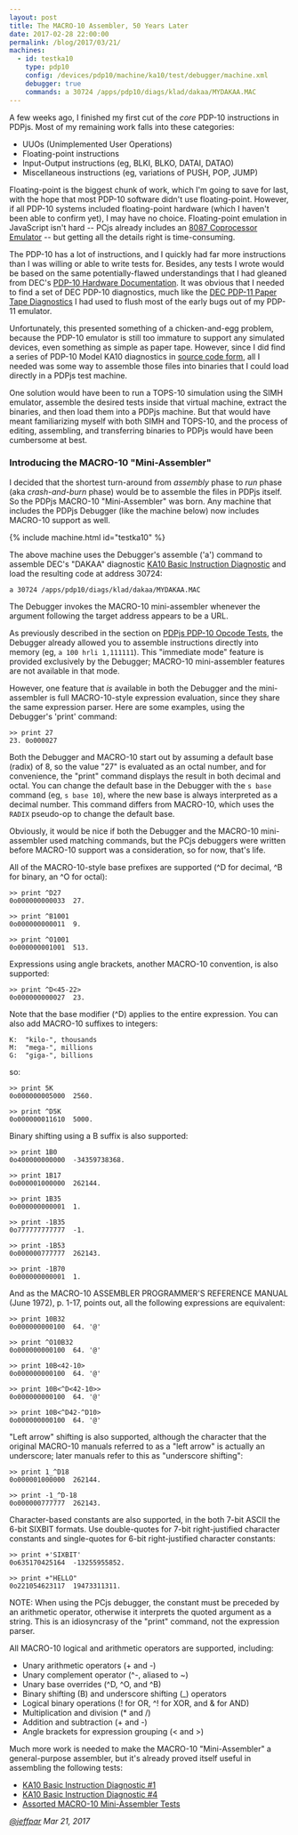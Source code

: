```yaml
---
layout: post
title: The MACRO-10 Assembler, 50 Years Later
date: 2017-02-28 22:00:00
permalink: /blog/2017/03/21/
machines:
  - id: testka10
    type: pdp10
    config: /devices/pdp10/machine/ka10/test/debugger/machine.xml
    debugger: true
    commands: a 30724 /apps/pdp10/diags/klad/dakaa/MYDAKAA.MAC
---
```


A few weeks ago, I finished my first cut of the *core* PDP-10 instructions in PDPjs.  Most of my remaining work
falls into these categories:

- UUOs (Unimplemented User Operations)
- Floating-point instructions 
- Input-Output instructions (eg, BLKI, BLKO, DATAI, DATAO)
- Miscellaneous instructions (eg, variations of PUSH, POP, JUMP) 

Floating-point is the biggest chunk of work, which I'm going to save for last, with the hope that most PDP-10 software
didn't use floating-point.  However, if all PDP-10 systems included floating-point hardware (which I haven't been able to
confirm yet), I may have no choice.  Floating-point emulation in JavaScript isn't hard -- PCjs already includes an
[8087 Coprocessor Emulator](/modules/pcx86/lib/x86fpu.js) -- but getting all the details right is time-consuming.

The PDP-10 has a lot of instructions, and I quickly had far more instructions than I was willing or able to write tests for.
Besides, any tests I wrote would be based on the same potentially-flawed understandings that I had gleaned from DEC's
[PDP-10 Hardware Documentation](/pubs/dec/pdp10/).  It was obvious that I needed to find a set of DEC PDP-10 diagnostics, much
like the [DEC PDP-11 Paper Tape Diagnostics](/apps/pdp11/tapes/diags/) I had used to flush most of the early bugs out of my
PDP-11 emulator.

Unfortunately, this presented something of a chicken-and-egg problem, because the PDP-10 emulator is still too immature to
support any simulated devices, even something as simple as paper tape.  However, since I did find a series of PDP-10 Model KA10
diagnostics in [source code form](http://pdp-10.trailing-edge.com/klad_sources/), all I needed was some way to assemble those
files into binaries that I could load directly in a PDPjs test machine.

One solution would have been to run a TOPS-10 simulation using the SIMH emulator, assemble the desired tests inside that virtual
machine, extract the binaries, and then load them into a PDPjs machine.  But that would have meant familiarizing myself with
both SIMH and TOPS-10, and the process of editing, assembling, and transferring binaries to PDPjs would have been cumbersome at
best.

### Introducing the MACRO-10 "Mini-Assembler"

I decided that the shortest turn-around from *assembly* phase to *run* phase (aka *crash-and-burn* phase) would be to
assemble the files in PDPjs itself.  So the PDPjs MACRO-10 "Mini-Assembler" was born.  Any machine that includes the PDPjs
Debugger (like the machine below) now includes MACRO-10 support as well.

{% include machine.html id="testka10" %}

The above machine uses the Debugger's assemble ('a') command to assemble DEC's "DAKAA" diagnostic
[KA10 Basic Instruction Diagnostic](/apps/pdp10/diags/klad/dakaa/) and load the resulting code at address 30724:

	a 30724 /apps/pdp10/diags/klad/dakaa/MYDAKAA.MAC

The Debugger invokes the MACRO-10 mini-assembler whenever the argument following the target address appears to be a URL.

As previously described in the section on [PDPjs PDP-10 Opcode Tests](/apps/pdp10/tests/opcodes/), the Debugger already
allowed you to assemble instructions directly into memory (eg, `a 100 hrli 1,111111`).  This "immediate mode" feature is provided
exclusively by the Debugger; MACRO-10 mini-assembler features are not available in that mode.

However, one feature that *is* available in both the Debugger and the mini-assembler is full MACRO-10-style expression evaluation,
since they share the same expression parser.  Here are some examples, using the Debugger's 'print' command:

	>> print 27
	23. 0o000027

Both the Debugger and MACRO-10 start out by assuming a default base (radix) of 8, so the value "27" is evaluated as an octal
number, and for convenience, the "print" command displays the result in both decimal and octal.  You can change the default base
in the Debugger with the `s base` command (eg, `s base 10`), where the new base is always interpreted as a decimal number.
This command differs from MACRO-10, which uses the `RADIX` pseudo-op to change the default base.

Obviously, it would be nice if both the Debugger and the MACRO-10 mini-assembler used matching commands, but the PCjs debuggers
were written before MACRO-10 support was a consideration, so for now, that's life.

All of the MACRO-10-style base prefixes are supported (^D for decimal, ^B for binary, an ^O for octal):

	>> print ^D27
	0o000000000033  27.
	
	>> print ^B1001
	0o000000000011  9.
	
	>> print ^O1001
	0o000000001001  513.

Expressions using angle brackets, another MACRO-10 convention, is also supported:

	>> print ^D<45-22>
	0o000000000027  23.

Note that the base modifier (^D) applies to the entire expression.  You can also add MACRO-10 suffixes to integers:

	K:  "kilo-", thousands
	M:  "mega-", millions
	G:  "giga-", billions
	
so:

	>> print 5K
	0o000000005000  2560.
	
	>> print ^D5K
	0o000000011610  5000.

Binary shifting using a B suffix is also supported:

	>> print 1B0
	0o400000000000  -34359738368.
	
	>> print 1B17
	0o000001000000  262144.
	
	>> print 1B35
	0o000000000001  1.
	
	>> print -1B35
	0o777777777777  -1.
	
	>> print -1B53
	0o000000777777  262143.
	
	>> print -1B70
	0o000000000001  1.

And as the MACRO-10 ASSEMBLER PROGRAMMER'S REFERENCE MANUAL (June 1972), p. 1-17, points out, all the following expressions are
equivalent:

	>> print 10B32
	0o000000000100  64. '@'
	
	>> print ^O10B32
	0o000000000100  64. '@'
	
	>> print 10B<42-10>
	0o000000000100  64. '@'
	
	>> print 10B<^D<42-10>>
	0o000000000100  64. '@'
	
	>> print 10B<^D42-^D10>
	0o000000000100  64. '@'

"Left arrow" shifting is also supported, although the character that the original MACRO-10 manuals referred to as a "left arrow"
is actually an underscore; later manuals refer to this as "underscore shifting":

	>> print 1_^D18
	0o000001000000  262144.

	>> print -1_^D-18
	0o000000777777  262143.

Character-based constants are also supported, in the both 7-bit ASCII the 6-bit SIXBIT formats.  Use double-quotes 
for 7-bit right-justified character constants and single-quotes for 6-bit right-justified character constants:

	>> print +'SIXBIT'
	0o635170425164  -13255955852.

	>> print +"HELLO"
	0o221054623117  19473311311.

NOTE: When using the PCjs debugger, the constant must be preceded by an arithmetic operator, otherwise it interprets the
quoted argument as a string.  This is an idiosyncrasy of the "print" command, not the expression parser.

All MACRO-10 logical and arithmetic operators are supported, including:

- Unary arithmetic operators (+ and -)
- Unary complement operator (^-, aliased to ~)
- Unary base overrides (^D, ^O, and ^B)
- Binary shifting (B) and underscore shifting (_) operators
- Logical binary operations (! for OR, ^! for XOR, and & for AND)
- Multiplication and division (* and /)
- Addition and subtraction (+ and -)
- Angle brackets for expression grouping (< and >)

Much more work is needed to make the MACRO-10 "Mini-Assembler" a general-purpose assembler, but it's already proved itself
useful in assembling the following tests:

- [KA10 Basic Instruction Diagnostic #1](/apps/pdp10/diags/klad/dakaa/)
- [KA10 Basic Instruction Diagnostic #4](/apps/pdp10/diags/klad/dakad/)
- [Assorted MACRO-10 Mini-Assembler Tests](/apps/pdp10/tests/macro10/)

*[@jeffpar](http://twitter.com/jeffpar)*
*Mar 21, 2017*
